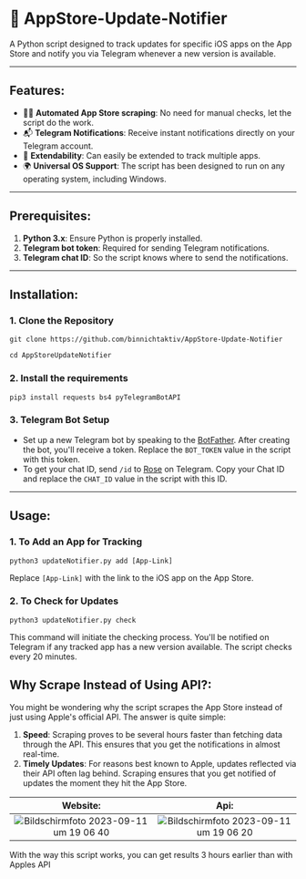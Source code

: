 # 📱 AppStore-Update-Notifier

A Python script designed to track updates for specific iOS apps on the App Store and notify you via Telegram whenever a new version is available.

---

## **Features:**
- 🕵️‍♂️ **Automated App Store scraping**: No need for manual checks, let the script do the work.
- 📬 **Telegram Notifications**: Receive instant notifications directly on your Telegram account.
- 📌 **Extendability**: Can easily be extended to track multiple apps.
- 🌍 **Universal OS Support**: The script has been designed to run on any operating system, including Windows.


---

## **Prerequisites:**
1. **Python 3.x**: Ensure Python is properly installed.
2. **Telegram bot token**: Required for sending Telegram notifications.
3. **Telegram chat ID**: So the script knows where to send the notifications.

---

## **Installation:**

### 1. Clone the Repository
```git clone https://github.com/binnichtaktiv/AppStore-Update-Notifier```


```cd AppStoreUpdateNotifier```

### 2. Install the requirements
```pip3 install requests bs4 pyTelegramBotAPI```

### 3. Telegram Bot Setup
- Set up a new Telegram bot by speaking to the [BotFather](https://t.me/botfather). After creating the bot, you'll receive a token. Replace the `BOT_TOKEN` value in the script with this token.
- To get your chat ID, send `/id` to [Rose](https://t.me/MissRose_bot) on Telegram. Copy your Chat ID and replace the `CHAT_ID` value in the script with this ID.

---

## **Usage:**

### 1. To Add an App for Tracking
```python3 updateNotifier.py add [App-Link]```


Replace `[App-Link]` with the link to the iOS app on the App Store.

### 2. To Check for Updates
```python3 updateNotifier.py check```


This command will initiate the checking process. You'll be notified on Telegram if any tracked app has a new version available. The script checks every 20 minutes.

## **Why Scrape Instead of Using API?**:
You might be wondering why the script scrapes the App Store instead of just using Apple's official API. The answer is quite simple:
1. **Speed**: Scraping proves to be several hours faster than fetching data through the API. This ensures that you get the notifications in almost real-time.
2. **Timely Updates**: For reasons best known to Apple, updates reflected via their API often lag behind. Scraping ensures that you get notified of updates the moment they hit the App Store.

Website:                   |  Api:
:-------------------------:|:-------------------------:
![Bildschirmfoto 2023-09-11 um 19 06 40](https://github.com/binnichtaktiv/AppStore-Update-Notifier/assets/96953964/5b205a32-591f-4701-a468-ba5ab209ff89)  |  ![Bildschirmfoto 2023-09-11 um 19 06 20](https://github.com/binnichtaktiv/AppStore-Update-Notifier/assets/96953964/81e84276-a307-4f59-a394-086064407ef2)


With the way this script works, you can get results 3 hours earlier than with Apples API

